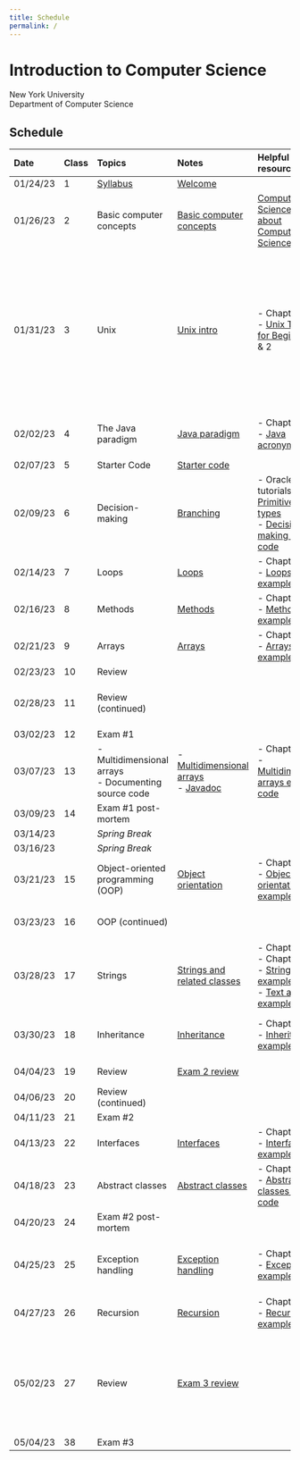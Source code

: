 ```yaml
---
title: Schedule
permalink: /
---
```


# Introduction to Computer Science

New York University  
Department of Computer Science

## Schedule

| Date     | Class | Topics                                                   | Notes                                                                                                       | Helpful resources                                                                                                                                                                                                            | Quiz due                                                               | Exercise due                                                                                                                                                                                                                                                                                                                                                                         |
| :------- | :---- | :------------------------------------------------------- | :---------------------------------------------------------------------------------------------------------- | :--------------------------------------------------------------------------------------------------------------------------------------------------------------------------------------------------------------------------- | :--------------------------------------------------------------------- | :----------------------------------------------------------------------------------------------------------------------------------------------------------------------------------------------------------------------------------------------------------------------------------------------------------------------------------------------------------------------------------- |
| 01/24/23 | 1     | [Syllabus](./syllabus)                                   | [Welcome](./slides/welcome)                                                                                 |                                                                                                                                                                                                                              |                                                                        |                                                                                                                                                                                                                                                                                                                                                                                      |
| 01/26/23 | 2     | Basic computer concepts                                  | [Basic computer concepts](https://nyu-python-programming.github.io/course-material/basic-computer-concepts) | [Computer Science: Not about Computers, Not Science](./content/assets/Computer_Science_Not_About_Computers_Not_a_Science.pdf)                                                                                                |                                                                        |                                                                                                                                                                                                                                                                                                                                                                                      |
| 01/31/23 | 3     | Unix                                                     | [Unix intro](./slides/unix-intro)                                                                           | - Chapter 1<br />- [Unix Tutorial for Beginners](http://www.ee.surrey.ac.uk/Teaching/Unix/), 1 & 2                                                                                                                           | [Basic computer concepts](https://forms.gle/189nkydSLaJimmBz9)         | Assignment 0:<br />- [Consent form](https://forms.gle/yGVvSp4j2cobPsRP7)<br />- Install [OpenJDK 8](https://github.com/AdoptOpenJDK/openjdk8-binaries/releases/tag/jdk8u242-b08)<br />- Install [Visual Studio Code](https://code.visualstudio.com/) and [Extension Pack for Java](https://marketplace.visualstudio.com/items?itemName=vscjava.vscode-java-pack)<br />- Join Discord |
| 02/02/23 | 4     | The Java paradigm                                        | [Java paradigm](./slides/java-paradigm)                                                                     | - Chapter 2<br />- [Java acronyms](https://www.javatpoint.com/difference-between-jdk-jre-and-jvm#jre)                                                                                                                        | [Unix](https://forms.gle/U87dpDoC9fiEK5WW9)                            | Assignment 1:<br />- [GitHub practice run](https://classroom.github.com/a/aYsMWwNv)                                                                                                                                                                                                                                                                                                  |
| 02/07/23 | 5     | Starter Code                                             | [Starter code](./slides/starter-code)                                                                       |                                                                                                                                                                                                                              |                                                                        |                                                                                                                                                                                                                                                                                                                                                                                      |
| 02/09/23 | 6     | Decision-making                                          | [Branching](./slides/branching)                                                                             | - Oracle tutorials: [Primitive data types](https://docs.oracle.com/javase/tutorial/java/nutsandbolts/datatypes.html)<br />- [Decision-making example code](https://github.com/nyu-java-programming/decision-making-examples) | [Java paradigm](https://forms.gle/maQkkKyyhaeQvbrJ7)                   | Assignment 2:<br />- [Basic programming](https://classroom.github.com/a/KMnpqSvK)                                                                                                                                                                                                                                                                                                    |
| 02/14/23 | 7     | Loops                                                    | [Loops](./slides/loops)                                                                                     | - Chapter 5<br />- [Loops example code](https://github.com/nyu-java-programming/loops-examples)                                                                                                                              | [Branching](https://forms.gle/SboTS5pj1rNkNRwG9)                       |                                                                                                                                                                                                                                                                                                                                                                                      |
| 02/16/23 | 8     | Methods                                                  | [Methods](./slides/methods)                                                                                 | - Chapter 6<br />- [Methods example code](https://github.com/nyu-java-programming/methods-examples)                                                                                                                          | [Loops](https://forms.gle/ZuG2ZFEdjabpbzvD9)                           | Assignment 3:<br />- [Blackjack](https://classroom.github.com/a/VmBR5ONR)                                                                                                                                                                                                                                                                                                            |
| 02/21/23 | 9     | Arrays                                                   | [Arrays](./slides/arrays)                                                                                   | - Chapter 7<br />- [Arrays example code](https://github.com/nyu-java-programming/array-examples)                                                                                                                             | [Methods](https://forms.gle/urWWgC4uTED3K2oe7)                         |                                                                                                                                                                                                                                                                                                                                                                                      |
| 02/23/23 | 10    | Review                                                   |                                                                                                             |                                                                                                                                                                                                                              | [Arrays](https://forms.gle/uVkFxd9AQpHQq98Y6)                          |                                                                                                                                                                                                                                                                                                                                                                                      |
| 02/28/23 | 11    | Review (continued)                                       |                                                                                                             |                                                                                                                                                                                                                              |                                                                        | Assignment 4:<br />- Text analysis                                                                                                                                                                                                                                                                                                                                                   |
| 03/02/23 | 12    | Exam #1                                                  |                                                                                                             |                                                                                                                                                                                                                              |                                                                        |                                                                                                                                                                                                                                                                                                                                                                                      |
| 03/07/23 | 13    | - Multidimensional arrays<br />- Documenting source code | - [Multidimensional arrays](./slides/arrays-multidimensional)<br />- [Javadoc](./javadoc)                   | - Chapter 8<br />- [Multidimensional arrays example code](https://github.com/nyu-java-programming/multidimensional-array-examples)                                                                                           |                                                                        |                                                                                                                                                                                                                                                                                                                                                                                      |
| 03/09/23 | 14    | Exam #1 post-mortem                                      |                                                                                                             |                                                                                                                                                                                                                              | [Multidimensional arrays](https://forms.gle/5NPSCmHyfcMokwqr6)         |                                                                                                                                                                                                                                                                                                                                                                                      |
| 03/14/23 |       | _Spring Break_                                           |                                                                                                             |                                                                                                                                                                                                                              |                                                                        |                                                                                                                                                                                                                                                                                                                                                                                      |
| 03/16/23 |       | _Spring Break_                                           |                                                                                                             |                                                                                                                                                                                                                              |                                                                        |                                                                                                                                                                                                                                                                                                                                                                                      |
| 03/21/23 | 15    | Object-oriented programming (OOP)                        | [Object orientation](./slides/object-orientation)                                                           | - Chapter 9<br />- [Object orientation example code](https://github.com/nyu-java-programming/simple-object-examples)                                                                                                         |                                                                        |                                                                                                                                                                                                                                                                                                                                                                                      |
| 03/23/23 | 16    | OOP (continued)                                          |                                                                                                             |                                                                                                                                                                                                                              |                                                                        | Assignment 5:<br />- Open data                                                                                                                                                                                                                                                                                                                                                       |
| 03/28/23 | 17    | Strings                                                  | [Strings and related classes](./slides/strings-as-objects)                                                  | - Chapter 4<br />- Chapter 10<br />- [Strings basic example code](https://github.com/nyu-java-programming/string-examples)<br />- [Text alignment example code](https://github.com/nyu-java-programming/text-alignment)      | [Object orientation](https://forms.gle/vtGefFjsSuLWpwUG9)              |                                                                                                                                                                                                                                                                                                                                                                                      |
| 03/30/23 | 18    | Inheritance                                              | [Inheritance](./slides/inheritance)                                                                         | - Chapter 11<br />- [Inheritance example code](https://github.com/nyu-java-programming/simple-inheritance-example)                                                                                                           | [String and related classes](https://forms.gle/eoqJ2wcndKNp18kt7)      | Assignment 6:<br />- Virtual moped                                                                                                                                                                                                                                                                                                                                                   |
| 04/04/23 | 19    | Review                                                   | [Exam 2 review](./slides/exam-2-review)                                                                     |                                                                                                                                                                                                                              | [Inheritance and polymorphism](https://forms.gle/w6QQSJTXjXNVmSJS9)    |                                                                                                                                                                                                                                                                                                                                                                                      |
| 04/06/23 | 20    | Review (continued)                                       |                                                                                                             |                                                                                                                                                                                                                              |                                                                        |                                                                                                                                                                                                                                                                                                                                                                                      |
| 04/11/23 | 21    | Exam #2                                                  |                                                                                                             |                                                                                                                                                                                                                              |                                                                        |                                                                                                                                                                                                                                                                                                                                                                                      |
| 04/13/23 | 22    | Interfaces                                               | [Interfaces](./slides/interfaces)                                                                           | - Chapter 13<br />- [Interfaces example code](https://github.com/nyu-java-programming/interface-examples)                                                                                                                    |                                                                        |                                                                                                                                                                                                                                                                                                                                                                                      |
| 04/18/23 | 23    | Abstract classes                                         | [Abstract classes](./slides/abstract-classes)                                                               | - Chapter 13<br />- [Abstract classes example code](https://github.com/nyu-java-programming/abstract-classes-examples)                                                                                                       |                                                                        |                                                                                                                                                                                                                                                                                                                                                                                      |
| 04/20/23 | 24    | Exam #2 post-mortem                                      |                                                                                                             |                                                                                                                                                                                                                              |                                                                        |                                                                                                                                                                                                                                                                                                                                                                                      |
| 04/25/23 | 25    | Exception handling                                       | [Exception handling](./slides/exception-handling)                                                           | - Chapter 12<br />- [Exceptions example code](https://github.com/nyu-java-programming/exceptions-examples)                                                                                                                   | [Interfaces and abstract classes](https://forms.gle/xf6SyaF4hFd2Uqrp8) | Assignment 7:<br />- Interfaces and abstract classes                                                                                                                                                                                                                                                                                                                                 |
| 04/27/23 | 26    | Recursion                                                | [Recursion](./slides/recursion)                                                                             | - Chapter 18<br />- [Recursion example code](https://github.com/nyu-java-programming/recursion-examples)                                                                                                                     | [Exceptions](https://forms.gle/Cj45tm8JHsREMEmy6)                      |                                                                                                                                                                                                                                                                                                                                                                                      |
| 05/02/23 | 27    | Review                                                   | [Exam 3 review](./slides/exam-3-review)                                                                     |                                                                                                                                                                                                                              |                                                                        | Assignment 8:<br />- Recursion<br /><br />**No late assignments accepted past this date**                                                                                                                                                                                                                                                                                            |
| 05/04/23 | 38    | Exam #3                                                  |                                                                                                             |                                                                                                                                                                                                                              |                                                                        |                                                                                                                                                                                                                                                                                                                                                                                      |
